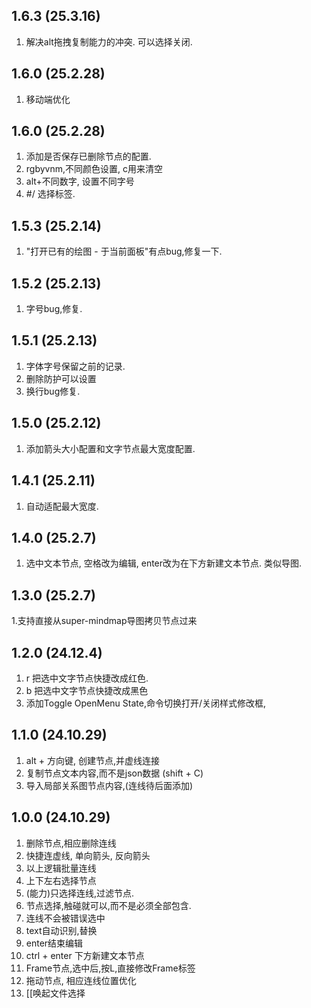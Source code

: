 ## 1.6.3 (25.3.16)
1. 解决alt拖拽复制能力的冲突. 可以选择关闭.

## 1.6.0 (25.2.28)
1. 移动端优化

## 1.6.0 (25.2.28)
1. 添加是否保存已删除节点的配置.
2. rgbyvnm,不同颜色设置, c用来清空
3. alt+不同数字, 设置不同字号
4. #/ 选择标签.

## 1.5.3 (25.2.14)
1. "打开已有的绘图 - 于当前面板"有点bug,修复一下.

## 1.5.2 (25.2.13)
1. 字号bug,修复.

## 1.5.1 (25.2.13)
1. 字体字号保留之前的记录.
2. 删除防护可以设置
3. 换行bug修复.

## 1.5.0 (25.2.12)
1. 添加箭头大小配置和文字节点最大宽度配置.

## 1.4.1 (25.2.11)
1. 自动适配最大宽度.

## 1.4.0 (25.2.7)
1. 选中文本节点, 空格改为编辑, enter改为在下方新建文本节点. 类似导图.

## 1.3.0 (25.2.7)
1.支持直接从super-mindmap导图拷贝节点过来

## 1.2.0 (24.12.4)
1. r 把选中文字节点快捷改成红色.
2. b 把选中文字节点快捷改成黑色
3. 添加Toggle OpenMenu State,命令切换打开/关闭样式修改框,

## 1.1.0 (24.10.29)
1. alt + 方向键, 创建节点,并虚线连接
2. 复制节点文本内容,而不是json数据 (shift + C)
3. 导入局部关系图节点内容,(连线待后面添加)

## 1.0.0 (24.10.29)
1. 删除节点,相应删除连线
2. 快捷连虚线, 单向箭头, 反向箭头
3. 以上逻辑批量连线
4. 上下左右选择节点
5. (能力)只选择连线,过滤节点.
6. 节点选择,触碰就可以,而不是必须全部包含.
7. 连线不会被错误选中
8. text自动识别,替换
9. enter结束编辑
10. ctrl + enter 下方新建文本节点
11. Frame节点,选中后,按L,直接修改Frame标签
12. 拖动节点, 相应连线位置优化
13. [[唤起文件选择
